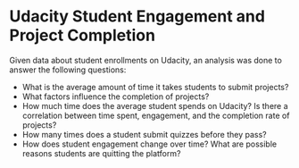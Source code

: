 # Udacity Student Engagement and Project Completion 

Given data about student enrollments on Udacity, an analysis was done to answer the following questions: 

* What is the average amount of time it takes students to submit projects?
* What factors influence the completion of projects?
* How much time does the average student spends on Udacity? Is there a correlation between time spent, engagement, and the completion rate of projects?
* How many times does a student submit quizzes before they pass?
* How does student engagement change over time? What are possible reasons students are quitting the platform?
